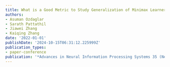 ```yaml
---
title: What is a Good Metric to Study Generalization of Minimax Learners?
authors:
- Asuman Ozdaglar
- Sarath Pattathil
- Jiawei Zhang
- Kaiqing Zhang
date: '2022-01-01'
publishDate: '2024-10-15T06:31:12.225999Z'
publication_types:
- paper-conference
publication: '*Advances in Neural Information Processing Systems 35 (NeurIPS 2022)*'
---
```

